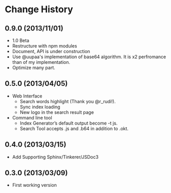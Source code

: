 Change History
=================

## 0.9.0 (2013/11/01)

* 1.0 Beta
* Restructure with npm modules
* Document, API is under construction
* Use @uupaa's implementation of base64 algorithm. It is x2 perfromance than of my implementation.
* Optimize many part.

## 0.5.0 (2013/04/05)

* Web Interface
  * Search words highlight (Thank you @r_rudi!).
  * Sync index loading
  * New logo in the search result page
* Command line tool
  * Index Generator’s default output become -t js.
  * Search Tool accepts .js and .b64 in addition to .okt.

## 0.4.0 (2013/03/15)

* Add Supporting Sphinx/Tinkerer/JSDoc3

## 0.3.0 (2013/03/09)

* First working version
